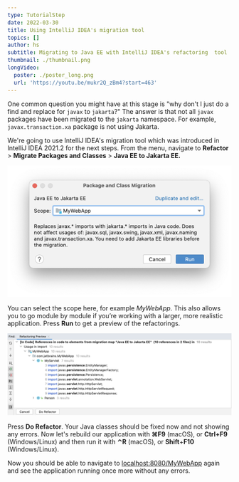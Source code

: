 ```yaml
---
type: TutorialStep
date: 2022-03-30
title: Using IntelliJ IDEA's migration tool
topics: []
author: hs
subtitle: Migrating to Java EE with IntelliJ IDEA's refactoring  tool
thumbnail: ./thumbnail.png
longVideo:
  poster: ./poster_long.png
  url: 'https://youtu.be/mukr2Q_zBm4?start=463'
---
```


One common question you might have at this stage is "why don't I just do a find and replace for `javax` to `jakarta`?" The answer is that not all `javax` packages have been migrated to the `jakarta` namespace. For example, `javax.transaction.xa` package is not using Jakarta.

We're going to use IntelliJ IDEA's migration tool which was introduced in IntelliJ IDEA 2021.2 for the next steps. From the menu, navigate to **Refactor** > **Migrate Packages and Classes** > **Java EE to Jakarta EE.**

![IntelliJ IDEA Refactoring Tool](javax-to-jakarta-migration-tool.png)

You can select the scope here, for example *MyWebApp*. This also allows you to go module by module if you’re working with a larger, more realistic application. Press **Run** to get a preview of the refactorings.

![IntelliJ IDEA Refactoring Preview](refactor-preview.png)

Press **Do Refactor**. Your Java classes should be fixed now and not showing any errors. Now let's rebuild our application with **⌘F9** (macOS), or **Ctrl+F9** (Windows/Linux) and then run it with **⌃R** (macOS), or **Shift**+**F10** (Windows/Linux).

Now you should be able to navigate to [localhost:8080/MyWebApp](localhost:8080/MyWebApp) again and see the application running once more without any errors.
